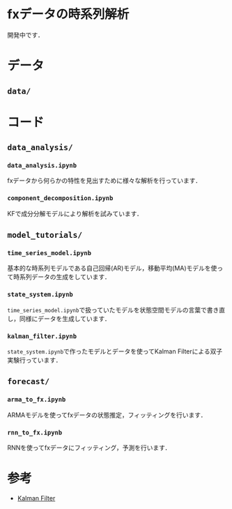 # fxデータの時系列解析
開発中です．

# データ
## `data/`

# コード
## `data_analysis/`
### `data_analysis.ipynb`
fxデータから何らかの特性を見出すために様々な解析を行っています．

### `component_decomposition.ipynb`
KFで成分分解モデルにより解析を試みています．

## `model_tutorials/`
### `time_series_model.ipynb`
基本的な時系列モデルである自己回帰(AR)モデル，移動平均(MA)モデルを使って時系列データの生成をしています．

### `state_system.ipynb`
`time_series_model.ipynb`で扱っていたモデルを状態空間モデルの言葉で書き直し，同様にデータを生成しています．

### `kalman_filter.ipynb`
`state_system.ipynb`で作ったモデルとデータを使ってKalman Filterによる双子実験行っています．

## `forecast/`
### `arma_to_fx.ipynb`
ARMAモデルを使ってfxデータの状態推定，フィッティングを行います．

### `rnn_to_fx.ipynb`
RNNを使ってfxデータにフィッティング，予測を行います．

# 参考
- [Kalman Filter](https://github.com/KotaTakeda/rccs_online_school)
